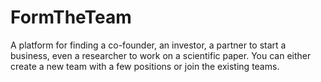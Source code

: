 # FormTheTeam
A platform for finding a co-founder, an investor, a partner to start a business, even a researcher to work on a scientific paper. 
You can either create a new team with a few positions or join the existing teams.
